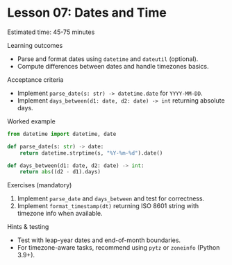 # Lesson 07: Dates and Time

Estimated time: 45-75 minutes

Learning outcomes
- Parse and format dates using `datetime` and `dateutil` (optional).
- Compute differences between dates and handle timezones basics.

Acceptance criteria
- Implement `parse_date(s: str) -> datetime.date` for `YYYY-MM-DD`.
- Implement `days_between(d1: date, d2: date) -> int` returning absolute days.

Worked example

```py
from datetime import datetime, date

def parse_date(s: str) -> date:
	return datetime.strptime(s, "%Y-%m-%d").date()

def days_between(d1: date, d2: date) -> int:
	return abs((d2 - d1).days)
```

Exercises (mandatory)
1) Implement `parse_date` and `days_between` and test for correctness.
2) Implement `format_timestamp(dt)` returning ISO 8601 string with timezone info when available.

Hints & testing
- Test with leap-year dates and end-of-month boundaries.
- For timezone-aware tasks, recommend using `pytz` or `zoneinfo` (Python 3.9+).


